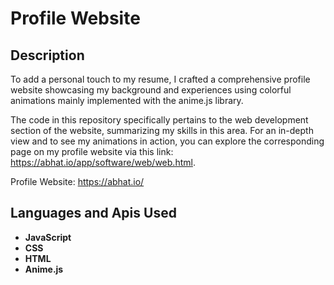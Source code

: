 <h1>Profile Website</h1>

<h2>Description</h2>
To add a personal touch to my resume, I crafted a comprehensive profile website  showcasing my background and experiences using colorful animations mainly implemented with the anime.js library. 

The code in this repository specifically pertains to the web development section of the website, summarizing my skills in this area. For an in-depth view and to see my animations in action, you can explore the corresponding page on my profile website via this link: https://abhat.io/app/software/web/web.html.

Profile Website: https://abhat.io/
<br />


<h2>Languages and Apis Used</h2>

- <b>JavaScript</b> 
- <b>CSS</b>
- <b>HTML</b>
- <b>Anime.js</b>

<!--
<h2>Environments Used </h2>

- <b>Windows 10</b> (21H2)

<h2>Program walk-through:</h2>

<p align="center">
Launch the utility: <br/>
<img src="https://i.imgur.com/62TgaWL.png" height="80%" width="80%" alt="Disk Sanitization Steps"/>
<br />
<br />
Select the disk:  <br/>
<img src="https://i.imgur.com/tcTyMUE.png" height="80%" width="80%" alt="Disk Sanitization Steps"/>
<br />
<br />
Enter the number of passes: <br/>
<img src="https://i.imgur.com/nCIbXbg.png" height="80%" width="80%" alt="Disk Sanitization Steps"/>
<br />
<br />
Confirm your selection:  <br/>
<img src="https://i.imgur.com/cdFHBiU.png" height="80%" width="80%" alt="Disk Sanitization Steps"/>
<br />
<br />
Wait for process to complete (may take some time):  <br/>
<img src="https://i.imgur.com/JL945Ga.png" height="80%" width="80%" alt="Disk Sanitization Steps"/>
<br />
<br />
Sanitization complete:  <br/>
<img src="https://i.imgur.com/K71yaM2.png" height="80%" width="80%" alt="Disk Sanitization Steps"/>
<br />
<br />
Observe the wiped disk:  <br/>
<img src="https://i.imgur.com/AeZkvFQ.png" height="80%" width="80%" alt="Disk Sanitization Steps"/>
</p>-->

<!--
 ```diff
- text in red
+ text in green
! text in orange
# text in gray
@@ text in purple (and bold)@@
```
--!>
<!--
To add a personal touch to my resume, I crafted a comprehensive profile website  showcasing my background and experiences using colorful animations mainly implemented with the anime.js library. 

The code in this repository specifically pertains to the web development section of the website, summarizing my skills in this area. For an in-depth view and to see my animations in action, you can explore the corresponding page on my profile website via this link: https://abhat.io/app/software/web/web.html.

Profile Website: https://abhat.io/
-->
